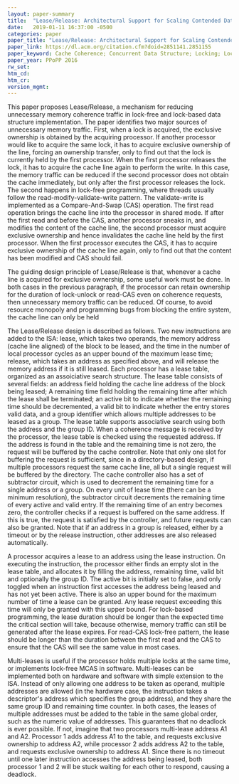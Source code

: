 ```yaml
---
layout: paper-summary
title:  "Lease/Release: Architectural Support for Scaling Contended Data Structures"
date:   2019-01-11 16:37:00 -0500
categories: paper
paper_title: "Lease/Release: Architectural Support for Scaling Contended Data Structures"
paper_link: https://dl.acm.org/citation.cfm?doid=2851141.2851155
paper_keyword: Cache Coherence; Concurrent Data Structure; Locking; Lock-free
paper_year: PPoPP 2016
rw_set: 
htm_cd: 
htm_cr: 
version_mgmt: 
---
```


This paper proposes Lease/Release, a mechanism for reducing unnecessary memory coherence traffic in lock-free and lock-based
data structure implementation. The paper identifies two major sources of unnecessary memory traffic. First, when a lock
is acquired, the exclusive ownership is obtained by the acquiring processor. If another processor would like to acquire 
the same lock, it has to acquire exclusive ownership of the line, forcing an ownership transfer, only to find out that the 
lock is currently held by the first processor. When the first processor releases the lock, it has to acquire the cache line 
again to perform the write. In this case, the memory traffic can be reduced if the second processor does not obtain the 
cache immediately, but only after the first processor releases the lock. The second happens in lock-free programming, where 
threads usually follow the read-modify-validate-write pattern. The validate-write is implemented as a Compare-And-Swap (CAS)
operation. The first read operation brings the cache line into the processor in shared mode. If after the first read and 
before the CAS, another processor sneaks in, and modifies the content of the cache line, the second processor must acquire
exclusive ownership and hence invalidates the cache line held by the first processor. When the first processor executes 
the CAS, it has to acquire exclusive ownership of the cache line again, only to find out that the content has been modified
and CAS should fail. 

The guiding design principle of Lease/Release is that, whenever a cache line is acquired for exclusive ownership, some
useful work must be done. In both cases in the previous paragraph, if the processor can retain ownership for the duration
of lock-unlock or read-CAS even on coherence requests, then unnecessary memory traffic can be reduced. Of course, to avoid
resource monopoly and programming bugs from blocking the entire system, the cache line can only be held 

The Lease/Release design is described as follows. Two new instructions are added to the ISA: lease, which takes two operands,
the memory address (cache line aligned) of the block to be leased, and the time in the number of local processor cycles as 
an upper bound of the maximum lease time; release, which takes an address as specified above, and will release the memory 
address if it is still leased. Each processor has a lease table, organized as an assoiciative search structure. The lease
table consists of several fields: an address field holding the cache line address of the block being leased; A remaining
time field holding the remaining time after which the lease shall be terminated; an active bit to indicate whether the 
remaining time should be decremented, a valid bit to indicate whether the entry stores valid data, and a group identifier 
which allows multiple addresses to be leased as a group. The lease table supports associative search using both the address 
and the group ID. When a coherence message is received by the processor, the lease table is checked using the requested 
address. If the address is found in the table and the remaining time is not zero, the request will be buffered by the 
cache controller. Note that only one slot for buffering the request is sufficient, since in a directory-based design, if 
multiple processors request the same cache line, all but a single request will be buffered by the directory. The cache 
controller also has a set of subtractor circuit, which is used to decrement the remaining time for a single address or a 
group. On every unit of lease time (there can be a minimum resolution), the subtractor circuit decrements the remaining 
time of every active and valid entry. If the remaining time of an entry becomes zero, the controller checks if a request
is buffered on the same address. If this is true, the request is satisfied by the controller, and future requests can
also be granted. Note that if an address in a group is released, either by a timeout or by the release instruction, 
other addresses are also released automatically.

A processor acquires a lease to an address using the lease instruction. On executing the instruction, the processor 
either finds an empty slot in the lease table, and allocates it by filling the address, remaining time, valid bit
and optionally the group ID. The active bit is initially set to false, and only toggled when an instruction first
accesses the address being leased and has not yet been active. There is also an upper bound for the maximum number 
of time a lease can be granted. Any lease request exceeding this time will only be granted with this upper bound.
For lock-based programming, the lease duration should be longer than the expected time the critical section will
take, because otherwise, memory traffic can still be generated after the lease expires. For read-CAS lock-free pattern,
the lease should be longer than the duration between the first read and the CAS to ensure that the CAS will see
the same value in most cases.

Multi-leases is useful if the processor holds multiple locks at the same time, or implements lock-free MCAS in software.
Multi-leases can be implemented both on hardware and software with simple extension to the ISA. Instead of only allowing
one address to be taken as operand, multiple addresses are allowed (in the hardware case, the instruction takes a
descriptor's address which specifies the group address), and they share the same group ID and remaining time counter. 
In both cases, the leases of multiple addresses must be added to the table in the same global order, such as the 
numeric value of addresses. This guarantees that no deadlock is ever possible. If not, imagine that two processors 
multi-lease address A1 and A2. Processor 1 adds address A1 to the table, and requests exclusive ownership to address A2, 
while processor 2 adds address A2 to the table, and requests exclusive ownership to address A1. Since there is no timeout 
until one later instruction accesses the address being leased, both processor 1 and 2 will be stuck waiting for each other 
to respond, causing a deadlock.